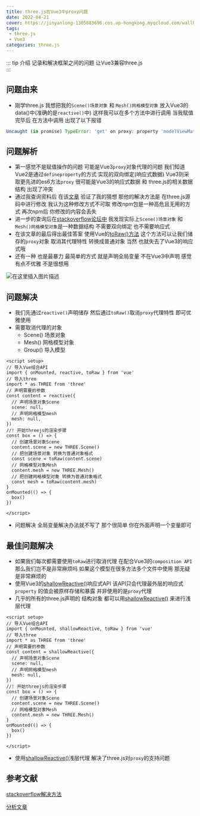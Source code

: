 ```yaml
---
title: three.js在Vue3中proxy问题
date: 2022-04-21
cover: https://jinyanlong-1305883696.cos.ap-hongkong.myqcloud.com/wallhaven-k7g117.jpg
tags:
 - three.js
 - Vue3
categories: three.js
---
```


::: tip 介绍
记录和解决框架之间的问题 让Vue3兼容three.js<br>
:::

<!-- more -->

## 问题由来

* 刚学three.js 我想把我的`Scene()场景对象` 和 `Mesh()网格模型对象` 放入Vue3的data()中(准确的是`reactive()`中) 这样我可以在多个方法中进行调用 当我赋值完毕后 在方法中调用 出现了以下报错

```js
Uncaught (in promise) TypeError: 'get' on proxy: property 'modelViewMatrix' is a read-only and non-configurable data property on the proxy target but the proxy did not return its actual value (expected '#<Matrix4>' but got '[object Object]')
```

## 问题解析

* 第一感觉不是赋值操作的问题 可能是Vue3`proxy`对象代理的问题 我们知道Vue2是通过`defineproperty`的方式 实现的双向绑定(响应式数据) Vue3则采取更先进的es6方法`proxy` 很可能是Vue3的响应式数据 和 three.js的相关数据结构 出现了冲突
* 通过我查询资料后 在该[文章](https://cdmana.com/2022/03/202203041738342602.html) 验证了我的猜想 那他的解决方法是 在three.js源码中进行修改 我认为这种修改方式不可取 修改npm包是一种高危且无用的方式 再次npm后 你修改的内容会丢失
* 进一步的查询后在[stackoverflow论坛中](https://stackoverflow.com/questions/65693108/threejs-component-working-in-vuejs-2-but-not-3#comment116149963_65693108) 我发现实际上`Scene()场景对象` 和 `Mesh()网格模型对象`是一种数据结构 不需要双向绑定 也不需要响应式 
* 在该文章的最后得出最佳答案 使用Vue的[toRaw()方法](https://staging-cn.vuejs.org/api/reactivity-advanced.html#toraw)  这个方法可以让我们储存的`proxy`对象 取消其代理特性 转换成普通对象 当然 也就失去了Vue3的响应式哦
* 还有一种 也是最暴力 最简单的方式 就是声明全局变量 不在Vue3中声明 感觉有点不优雅 不是很想用

![在这里插入图片描述](https://jinyanlong-1305883696.cos.ap-hongkong.myqcloud.com/ca4567224a4548528842b6fd1a0c8633.png)

## 问题解决

* 我们先通过`reactive()`声明储存 然后通过`toRaw()`取消`proxy`代理特性 即可优雅使用
* 需要取消代理的对象
  * Scene() 场景对象
  * Mesh() 网格模型对象
  * Group() 导入模型


```vue
<script setup>
// 导入Vue组合API
import { onMounted, reactive, toRaw } from 'vue'
// 导入three
import * as THREE from 'three'
// 声明需要的参数
const content = reactive({
  // 声明场景对象Scene
  scene: null,
  // 声明网格模型mesh
  mesh: null,
})
//! 开始threejs的渲染步骤
const box = () => {
  // 创建场景对象Scene
  content.scene = new THREE.Scene()
  // 把创建场景对象 转换为普通对象格式
  const scene = toRaw(content.scene)
  // 网格模型对象Mesh
  content.mesh = new THREE.Mesh()
  // 把创建网格模型对象 转换为普通对象格式
  const mesh = toRaw(content.mesh)
}
onMounted(() => {
  box()
})

</script>
```

* 问题解决 全局变量解决办法就不写了 那个很简单 你在外面声明一个变量即可

## 最佳问题解决

* 如果我们每次都需要使用`toRaw`进行取消代理 在配合Vue3的`composition API` 那么我们岂不是非常麻烦吗 如果这个模型在很多方法多个文件中使用 那无疑是非常麻烦的 
* 使用Vue3的[shallowReactive()](https://staging-cn.vuejs.org/api/reactivity-advanced.html#shallowreactive)响应式API 该API只会代理最外层的响应式 `property` 的值会被原样存储和暴露 并非使用的是`proxy`代理
* 几乎的所有的three.js声明的 结构对象 都可以用[shallowReactive()](https://staging-cn.vuejs.org/api/reactivity-advanced.html#shallowreactive) 来进行浅层代理

```vue
<script setup>
// 导入Vue组合API
import { onMounted, shallowReactive, toRaw } from 'vue'
// 导入three
import * as THREE from 'three'
// 声明需要的参数
const content = shallowReactive({
  // 声明场景对象Scene
  scene: null,
  // 声明网格模型mesh
  mesh: null,
})
//! 开始threejs的渲染步骤
const box = () => {
  // 创建场景对象Scene
  content.scene = new THREE.Scene()
  // 网格模型对象Mesh
  content.mesh = new THREE.Mesh()
}
onMounted(() => {
  box()
})

</script>
```

* 使用[shallowReactive()](https://staging-cn.vuejs.org/api/reactivity-advanced.html#shallowreactive)浅层代理 解决了three.js对`proxy`的支持问题

## 参考文献

[stackoverflow解决方法](https://stackoverflow.com/questions/65693108/threejs-component-working-in-vuejs-2-but-not-3#comment116149963_65693108)

[分析文章](https://cdmana.com/2022/03/202203041738342602.html)
